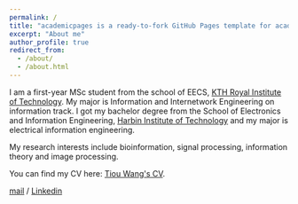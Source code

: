 ```yaml
---
permalink: /
title: "academicpages is a ready-to-fork GitHub Pages template for academic personal websites"
excerpt: "About me"
author_profile: true
redirect_from: 
  - /about/
  - /about.html
---
```


I am a first-year MSc student from the school of EECS, [KTH Royal Institute of Technology](https://www.kth.se/en). My major is Information and Internetwork Engineering on information track. I got my bachelor degree from the School of Electronics and Information Engineering, [Harbin Institute of Technology](http://en.hit.edu.cn/) and my major is electrical information engineering.

My research interests include bioinformation, signal processing, information theory and image processing.

You can find my CV here: [Tiou Wang's CV](../_pages/CV3.pdf).

[mail](mailto:tiou@kth.se) / [Linkedin](https://www.linkedin.com/in/tiou-wang-67223b2a3) 

